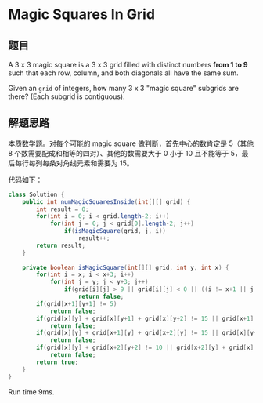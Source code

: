 # Magic Squares In Grid

## 题目

A 3 x 3 magic square is a 3 x 3 grid filled with distinct numbers **from 1 to 9** such that each row, column, and both diagonals all have the same sum.

Given an `grid` of integers, how many 3 x 3 "magic square" subgrids are there?  (Each subgrid is contiguous).

## 解题思路

本质数学题。对每个可能的 magic square 做判断，首先中心的数肯定是 5（其他 8 个数需要配成和相等的四对）、其他的数需要大于 0 小于 10 且不能等于 5，最后每行每列每条对角线元素和需要为 15。

代码如下：

```java
class Solution {
    public int numMagicSquaresInside(int[][] grid) {
        int result = 0;
        for(int i = 0; i < grid.length-2; i++)
            for(int j = 0; j < grid[0].length-2; j++)
                if(isMagicSquare(grid, j, i))
                    result++;
        return result;
    }
    
    private boolean isMagicSquare(int[][] grid, int y, int x) {
        for(int i = x; i < x+3; i++)
            for(int j = y; j < y+3; j++)
                if(grid[i][j] > 9 || grid[i][j] < 0 || ((i != x+1 || j != y+1) && grid[i][j] == 5))
                    return false;
        if(grid[x+1][y+1] != 5)
            return false;
        if(grid[x][y] + grid[x][y+1] + grid[x][y+2] != 15 || grid[x+1][y] + grid[x+1][y+2] != 10 || grid[x+2][y] + grid[x+2][y+1] + grid[x+2][y+2] != 15)
            return false;
        if(grid[x][y] + grid[x+1][y] + grid[x+2][y] != 15 || grid[x][y+1] + grid[x+2][y+1] != 10 || grid[x][y+2] + grid[x+1][y+2] + grid[x+2][y+2] != 15)
            return false;
        if(grid[x][y] + grid[x+2][y+2] != 10 || grid[x+2][y] + grid[x][y+2] != 10)
            return false;
        return true;
    }
}
```

Run time 9ms.